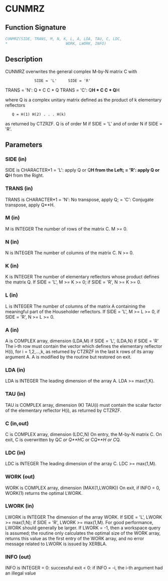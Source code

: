 # CUNMRZ

## Function Signature

```fortran
CUNMRZ(SIDE, TRANS, M, N, K, L, A, LDA, TAU, C, LDC,
*                          WORK, LWORK, INFO)
```

## Description


 CUNMRZ overwrites the general complex M-by-N matrix C with

                 SIDE = 'L'     SIDE = 'R'
 TRANS = 'N':      Q * C          C * Q
 TRANS = 'C':      Q**H * C       C * Q**H

 where Q is a complex unitary matrix defined as the product of k
 elementary reflectors

       Q = H(1) H(2) . . . H(k)

 as returned by CTZRZF. Q is of order M if SIDE = 'L' and of order N
 if SIDE = 'R'.

## Parameters

### SIDE (in)

SIDE is CHARACTER*1 = 'L': apply Q or Q**H from the Left; = 'R': apply Q or Q**H from the Right.

### TRANS (in)

TRANS is CHARACTER*1 = 'N': No transpose, apply Q; = 'C': Conjugate transpose, apply Q**H.

### M (in)

M is INTEGER The number of rows of the matrix C. M >= 0.

### N (in)

N is INTEGER The number of columns of the matrix C. N >= 0.

### K (in)

K is INTEGER The number of elementary reflectors whose product defines the matrix Q. If SIDE = 'L', M >= K >= 0; if SIDE = 'R', N >= K >= 0.

### L (in)

L is INTEGER The number of columns of the matrix A containing the meaningful part of the Householder reflectors. If SIDE = 'L', M >= L >= 0, if SIDE = 'R', N >= L >= 0.

### A (in)

A is COMPLEX array, dimension (LDA,M) if SIDE = 'L', (LDA,N) if SIDE = 'R' The i-th row must contain the vector which defines the elementary reflector H(i), for i = 1,2,...,k, as returned by CTZRZF in the last k rows of its array argument A. A is modified by the routine but restored on exit.

### LDA (in)

LDA is INTEGER The leading dimension of the array A. LDA >= max(1,K).

### TAU (in)

TAU is COMPLEX array, dimension (K) TAU(i) must contain the scalar factor of the elementary reflector H(i), as returned by CTZRZF.

### C (in,out)

C is COMPLEX array, dimension (LDC,N) On entry, the M-by-N matrix C. On exit, C is overwritten by Q*C or Q**H*C or C*Q**H or C*Q.

### LDC (in)

LDC is INTEGER The leading dimension of the array C. LDC >= max(1,M).

### WORK (out)

WORK is COMPLEX array, dimension (MAX(1,LWORK)) On exit, if INFO = 0, WORK(1) returns the optimal LWORK.

### LWORK (in)

LWORK is INTEGER The dimension of the array WORK. If SIDE = 'L', LWORK >= max(1,N); if SIDE = 'R', LWORK >= max(1,M). For good performance, LWORK should generally be larger. If LWORK = -1, then a workspace query is assumed; the routine only calculates the optimal size of the WORK array, returns this value as the first entry of the WORK array, and no error message related to LWORK is issued by XERBLA.

### INFO (out)

INFO is INTEGER = 0: successful exit < 0: if INFO = -i, the i-th argument had an illegal value


